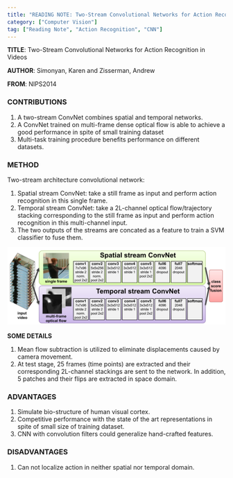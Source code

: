 ```yaml
---
title: "READING NOTE: Two-Stream Convolutional Networks for Action Recognition in Videos"
category: ["Computer Vision"]
tag: ["Reading Note", "Action Recognition", "CNN"]
---
```


**TITLE**: Two-Stream Convolutional Networks for Action Recognition in Videos

**AUTHOR**: Simonyan, Karen and Zisserman, Andrew

**FROM**: NIPS2014

### CONTRIBUTIONS ###

1. A two-stream ConvNet combines spatial and temporal networks.
2. A ConvNet trained on multi-frame dense optical flow is able to achieve a good performance in spite of small training dataset
3. Multi-task training procedure benefits performance on different datasets.

### METHOD ###

Two-stream architecture convolutional network:
1. Spatial stream ConvNet: take a still frame as input and perform action recognition in this single frame.
2. Temporal stream ConvNet: take a 2L-channel optical flow/trajectory stacking corresponding to the still frame as input and perform action recognition in this multi-channel input.
3. The two outputs of the streams are concated as a feature to train a SVM classifier to fuse them.

<img class="img-responsive center-block" src="https://raw.githubusercontent.com/joshua19881228/my_blogs/master/Computer_Vision/Reading_Note/figures/two-stream.png" alt="" width="640"/>

**SOME DETAILS**
    
1. Mean flow subtraction is utilized to eliminate displacements caused by camera movement.
2. At test stage, 25 frames (time points) are extracted and their corresponding 2L-channel stackings are sent to the network. In addition, 5 patches and their flips are extracted in space domain.

### ADVANTAGES ###

1. Simulate bio-structure of human visual cortex.
2. Competitive performance with the state of the art representations in spite of small size of training dataset.
3. CNN with convolution filters could generalize hand-crafted features.

### DISADVANTAGES ###

1. Can not localize action in neither spatial nor temporal domain.